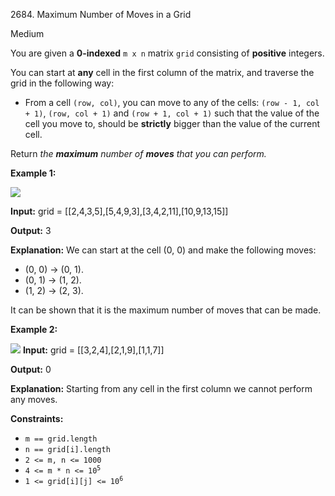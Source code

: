 2684\. Maximum Number of Moves in a Grid

Medium

You are given a **0-indexed** `m x n` matrix `grid` consisting of **positive** integers.

You can start at **any** cell in the first column of the matrix, and traverse the grid in the following way:

*   From a cell `(row, col)`, you can move to any of the cells: `(row - 1, col + 1)`, `(row, col + 1)` and `(row + 1, col + 1)` such that the value of the cell you move to, should be **strictly** bigger than the value of the current cell.

Return _the **maximum** number of **moves** that you can perform._

**Example 1:**

![](https://assets.leetcode.com/uploads/2023/04/11/yetgriddrawio-10.png)

**Input:** grid = [[2,4,3,5],[5,4,9,3],[3,4,2,11],[10,9,13,15]]

**Output:** 3

**Explanation:** We can start at the cell (0, 0) and make the following moves: 
- (0, 0) -> (0, 1). 
- (0, 1) -> (1, 2). 
- (1, 2) -> (2, 3). 

It can be shown that it is the maximum number of moves that can be made.

**Example 2:**

![](https://assets.leetcode.com/uploads/2023/04/12/yetgrid4drawio.png) **Input:** grid = [[3,2,4],[2,1,9],[1,1,7]]

**Output:** 0

**Explanation:** Starting from any cell in the first column we cannot perform any moves.

**Constraints:**

*   `m == grid.length`
*   `n == grid[i].length`
*   `2 <= m, n <= 1000`
*   <code>4 <= m * n <= 10<sup>5</sup></code>
*   <code>1 <= grid[i][j] <= 10<sup>6</sup></code>